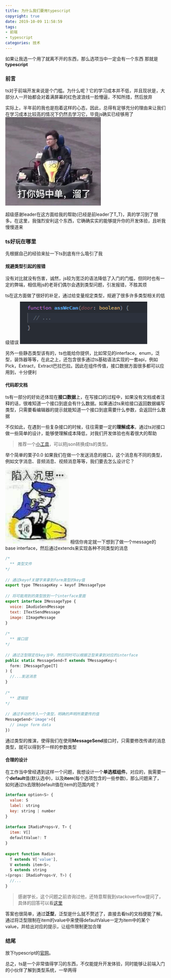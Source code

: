 ```yaml
---
title: 为什么我们要用typescript
copyright: true
date: 2019-10-09 11:58:59
tags:
- 前端
- typescript
categories: 技术
---
```


如果让我选一个用了就离不开的东西，那么选项当中一定会有一个东西
那就是**typescript**

<!--more-->

### 前言
ts对于前端开发来说是个门槛。为什么呢？它的学习成本并不低，并且现状是，大部分人一开始都会对着满屏幕的红色波浪线一脸懵逼，不知所措，然后放弃 

实际上，半年前的我也是抱着这样的心态，因此，总得有足够充分的理由来让我们在学习成本比较高的情况下仍然去学习它，毕竟js确实已经够用了
<img 
  src="https://github.com/OctupleSakura/show-img/raw/master/blog/ts/faker-ll.jpg" style="width:300px;margin: 0;"
/>

超级感谢leader在这方面给我的帮助(已经是前leader了T_T)，真的学习到了很多。在这里，我强烈安利这个东西，它确确实实的能够提升你的开发体验，且听我慢慢道来  

### ts好玩在哪里
先根据自己的经验来扯一下ts到底有什么吸引了我

#### 规避类型引起的报错
没有对比就没有伤害，诚然，js较为宽泛的语法降低了入门的门槛，但同时也有一定的弊端，相信用js的老哥们偶尔会遇到类型问题，引发报错，不胜其烦

ts在这方面做了很好的补足，通过给变量规定类型，规避了很多许多类型相关的低级错误
<img 
  src="https://github.com/OctupleSakura/show-img/raw/master/blog/ts/var-type.jpg" style="width:400px;margin: 0;margin-top: 10px;" 
/>

另外一些静态类型该有的，ts也能给你提供，比如常见的interface，enum，泛型，装饰器等等，在此之上，还包含很多通过ts基础语法实现的一套api，例如Pick，Extract，Extract巴拉巴拉。因此在组件传值，接口数据方面很多都可以应用到，十分便利

#### 代码即文档
ts有一部分的好处还体现在**接口数据**上，在写接口的过程中，如果没有文档或者注释的话，很难知道一个接口到底会有什么数据。如果通过ts来给接口返回数据编写类型，只需要看编辑器的提示就能知道一个接口到底需要什么参数，会返回什么数据  

不仅如此，在遇到一些复杂接口的时候，往往需要一定的**理解成本**，通过ts对接口做一些简单的设计，能够使理解成本降低，对我们开发体验也有着很大的帮助  
> 推荐一个[小工具](http://www.json2ts.com/)，可以把json转换成ts的类型。  

举个简单的栗子0.0
如果我们在做一个发送消息的接口，这个消息有不同的类型，例如文字消息、音频消息、视频消息等等，我们要去怎么设计它？
<img 
  src="https://github.com/OctupleSakura/show-img/raw/master/blog/ts/jojo.jpg" style="width:200px;margin: 0;margin-top: 10px;" 
/>
相信你肯定就一下想到了做一个message的base interface，然后通过extends来实现各种不同类型的消息
```js
/*
  ** 类型文件
*/

// 通过keyof关键字来拿到form类型的key值
export type TMessageKey = keyof IMessageType

// 将可能用到的类型放到一个interface里面
export interface IMessageType {
  voice: IAudioSendMessage
  text: ITextSendMessage
  image: IImageMessage
}

/*
  ** 接口层
*/

// 通过泛型限定在key当中，然后同时可以根据泛型来拿到对应的interface
public static MessageSend<T extends TMessageKey>( 
  form: IMessageType[T]
) {
  //...发送消息
}

/*
  ** 逻辑层
*/

// 通过手动的传入一个类型，明确的声明所需要传的值
MessageSend<'image'>({
  // image form data
})
```

通过类型的推演，使得我们在使用**MessageSend**接口时，只需要修改传递的消息类型，就可以得到不一样的参数类型

#### 合理的设计
在工作当中曾经遇到这样一个问题，我想设计一个**单选框组件**。对应的，我需要一个**default**值(默认选中)，以及**item**(每个选项包含的一些参数)，那么问题来了，如何通过ts去限制default值在item的范围内呢？

```js
interface option<S> {
  value: S
  label: string
  key: string | number
}

interface IRadioProps<V, T> {
  item: V[]
  defaultValue?: T
}

export function Radio<
  T extends V['value'],
  V extends item<S>,
  S extends string
>(props: IRadioProps<V, T>) {
  //...
}
```
> 感谢学长，这个问题之前咨询过他，还特意帮我到stackoverflow提问了，具体的回答可以看[这里](https://stackoverflow.com/questions/56651130/is-there-possible-to-determine-parameter-is-one-of-the-given-collection-types)  

答案也很简单，通过**泛型**，泛型是什么就不赘述了，直接去看ts的文档便能了解。通过将泛型限制在item的value中来使得defaultValue一定为item中的某个value，并给出对应的提示，让组件限制更加合理

### 结尾
放下typescript的[官网](https://www.typescriptlang.org/docs/home.html)。

总之，ts是一个非常值得学习的东西，不仅能提升开发体验，同时能够让前端入门的小伙伴了解到类型系统，一举两得
